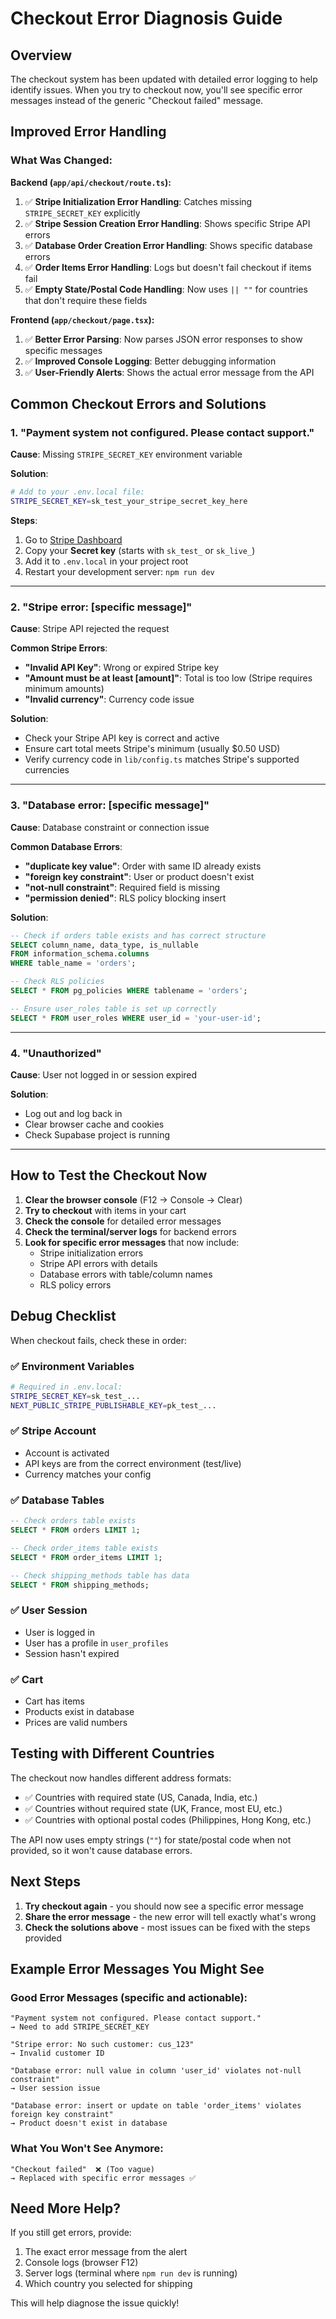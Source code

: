 # Checkout Error Diagnosis Guide

## Overview
The checkout system has been updated with detailed error logging to help identify issues. When you try to checkout now, you'll see specific error messages instead of the generic "Checkout failed" message.

## Improved Error Handling

### What Was Changed:

**Backend (`app/api/checkout/route.ts`):**
1. ✅ **Stripe Initialization Error Handling**: Catches missing `STRIPE_SECRET_KEY` explicitly
2. ✅ **Stripe Session Creation Error Handling**: Shows specific Stripe API errors
3. ✅ **Database Order Creation Error Handling**: Shows specific database errors
4. ✅ **Order Items Error Handling**: Logs but doesn't fail checkout if items fail
5. ✅ **Empty State/Postal Code Handling**: Now uses `|| ""` for countries that don't require these fields

**Frontend (`app/checkout/page.tsx`):**
1. ✅ **Better Error Parsing**: Now parses JSON error responses to show specific messages
2. ✅ **Improved Console Logging**: Better debugging information
3. ✅ **User-Friendly Alerts**: Shows the actual error message from the API

## Common Checkout Errors and Solutions

### 1. "Payment system not configured. Please contact support."
**Cause**: Missing `STRIPE_SECRET_KEY` environment variable

**Solution**:
```bash
# Add to your .env.local file:
STRIPE_SECRET_KEY=sk_test_your_stripe_secret_key_here
```

**Steps**:
1. Go to [Stripe Dashboard](https://dashboard.stripe.com/test/apikeys)
2. Copy your **Secret key** (starts with `sk_test_` or `sk_live_`)
3. Add it to `.env.local` in your project root
4. Restart your development server: `npm run dev`

---

### 2. "Stripe error: [specific message]"
**Cause**: Stripe API rejected the request

**Common Stripe Errors**:
- **"Invalid API Key"**: Wrong or expired Stripe key
- **"Amount must be at least [amount]"**: Total is too low (Stripe requires minimum amounts)
- **"Invalid currency"**: Currency code issue

**Solution**:
- Check your Stripe API key is correct and active
- Ensure cart total meets Stripe's minimum (usually $0.50 USD)
- Verify currency code in `lib/config.ts` matches Stripe's supported currencies

---

### 3. "Database error: [specific message]"
**Cause**: Database constraint or connection issue

**Common Database Errors**:
- **"duplicate key value"**: Order with same ID already exists
- **"foreign key constraint"**: User or product doesn't exist
- **"not-null constraint"**: Required field is missing
- **"permission denied"**: RLS policy blocking insert

**Solution**:
```sql
-- Check if orders table exists and has correct structure
SELECT column_name, data_type, is_nullable 
FROM information_schema.columns 
WHERE table_name = 'orders';

-- Check RLS policies
SELECT * FROM pg_policies WHERE tablename = 'orders';

-- Ensure user_roles table is set up correctly
SELECT * FROM user_roles WHERE user_id = 'your-user-id';
```

---

### 4. "Unauthorized"
**Cause**: User not logged in or session expired

**Solution**:
- Log out and log back in
- Clear browser cache and cookies
- Check Supabase project is running

---

## How to Test the Checkout Now

1. **Clear the browser console** (F12 → Console → Clear)
2. **Try to checkout** with items in your cart
3. **Check the console** for detailed error messages
4. **Check the terminal/server logs** for backend errors
5. **Look for specific error messages** that now include:
   - Stripe initialization errors
   - Stripe API errors with details
   - Database errors with table/column names
   - RLS policy errors

## Debug Checklist

When checkout fails, check these in order:

### ✅ Environment Variables
```bash
# Required in .env.local:
STRIPE_SECRET_KEY=sk_test_...
NEXT_PUBLIC_STRIPE_PUBLISHABLE_KEY=pk_test_...
```

### ✅ Stripe Account
- Account is activated
- API keys are from the correct environment (test/live)
- Currency matches your config

### ✅ Database Tables
```sql
-- Check orders table exists
SELECT * FROM orders LIMIT 1;

-- Check order_items table exists
SELECT * FROM order_items LIMIT 1;

-- Check shipping_methods table has data
SELECT * FROM shipping_methods;
```

### ✅ User Session
- User is logged in
- User has a profile in `user_profiles`
- Session hasn't expired

### ✅ Cart
- Cart has items
- Products exist in database
- Prices are valid numbers

## Testing with Different Countries

The checkout now handles different address formats:
- ✅ Countries with required state (US, Canada, India, etc.)
- ✅ Countries without required state (UK, France, most EU, etc.)
- ✅ Countries with optional postal codes (Philippines, Hong Kong, etc.)

The API now uses empty strings (`""`) for state/postal code when not provided, so it won't cause database errors.

## Next Steps

1. **Try checkout again** - you should now see a specific error message
2. **Share the error message** - the new error will tell exactly what's wrong
3. **Check the solutions above** - most issues can be fixed with the steps provided

## Example Error Messages You Might See

### Good Error Messages (specific and actionable):
```
"Payment system not configured. Please contact support."
→ Need to add STRIPE_SECRET_KEY

"Stripe error: No such customer: cus_123"
→ Invalid customer ID

"Database error: null value in column 'user_id' violates not-null constraint"
→ User session issue

"Database error: insert or update on table 'order_items' violates foreign key constraint"
→ Product doesn't exist in database
```

### What You Won't See Anymore:
```
"Checkout failed"  ❌ (Too vague)
→ Replaced with specific error messages ✅
```

## Need More Help?

If you still get errors, provide:
1. The exact error message from the alert
2. Console logs (browser F12)
3. Server logs (terminal where `npm run dev` is running)
4. Which country you selected for shipping

This will help diagnose the issue quickly!

